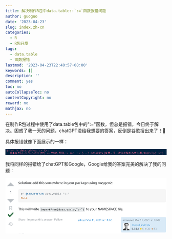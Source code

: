 ```yaml
---
title: 解决制作R包中data.table::`:=`函数报错问题
author: guoguo
date: '2023-04-23'
slug: index.zh-cn
categories:
  - R
  - R包开发
tags:
  - data.table
  - 函数报错
lastmod: '2023-04-23T22:40:57+08:00'
keywords: []
description: ''
comment: yes
toc: no
autoCollapseToc: no
contentCopyright: no
reward: no
mathjax: no
---
```


在制作R包过程中使用了data.table包中的":="函数，但总是报错，今日终于解决。困惑了我一天的问题，chatGPT没给我想要的答案，反倒是谷歌搜出来了！🤣 <!--more-->

具体报错就像下面展示的一样：

![](images/image-275356065.png)

我将同样的报错给了chatGPT和Google，Google给我的答案完美的解决了我的问题：

[![](images/image-2073473184.png)](https://stackoverflow.com/questions/66580872/error-when-loading-r-package-check-that-is-data-tabledt-true)
